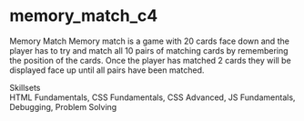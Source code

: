 # memory_match_c4
Memory Match
Memory match is a game with 20 cards face down and the player has to try and match all 10 pairs of matching cards by remembering the position of the cards. Once the player has matched 2 cards they will be displayed face up until all pairs have been matched. 

Skillsets<br>
HTML Fundamentals,		CSS Fundamentals,		CSS Advanced,			JS Fundamentals,		Debugging,			Problem Solving
